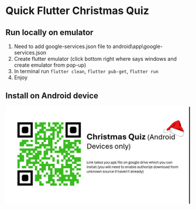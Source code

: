# Quick Flutter Christmas Quiz 

## Run locally on emulator
1. Need to add google-services.json file to android\app\google-services.json
2. Create flutter emulator (click bottom right where says windows and create emulator from pop-up)
3. In terminal run `flutter clean`, `flutter pub-get`, `flutter run`
4. Enjoy

## Install on Android device
![Link to apk release file](apkLink.png)
